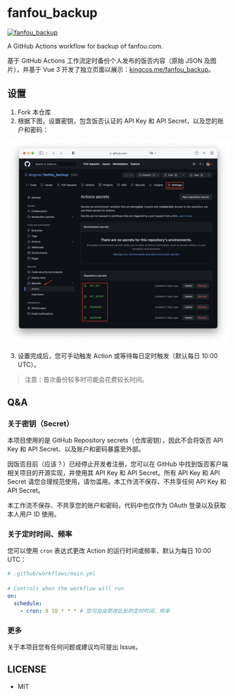 # fanfou_backup

[![fanfou_backup](https://github.com/kingcos/fanfou_backup/actions/workflows/main.yml/badge.svg?branch=main)](https://github.com/kingcos/fanfou_backup/actions/workflows/main.yml)

A GitHub Actions workflow for backup of fanfou.com.

基于 GitHub Actions 工作流定时备份个人发布的饭否内容（原始 JSON 及图片），并基于 Vue 3 开发了独立页面以展示：[kingcos.me/fanfou_backup](https://kingcos.me/fanfou_backup/)。

## 设置

1. Fork 本仓库
2. 根据下图，设置密钥，包含饭否认证的 API Key 和 API Secret，以及您的账户和密码：

![Secrets settings](secrets_settings.png)

3. 设置完成后，您可手动触发 Action 或等待每日定时触发（默认每日 10:00 UTC）。

> 注意：首次备份较多时可能会花费较长时间。

## Q&A

### 关于密钥（Secret）

本项目使用的是 GitHub Repository secrets（仓库密钥），因此不会将饭否 API Key 和 API Secret、以及账户和密码暴露至外部。

因饭否目前（应该？）已经停止开发者注册，您可以在 GitHub 中找到饭否客户端相关项目的开源实现，并使用其 API Key 和 API Secret。所有 API Key 和 API Secret 请您合理规范使用，请勿滥用。本工作流不保存、不共享任何 API Key 和 API Secret。

本工作流不保存、不共享您的账户和密码，代码中也仅作为 OAuth 登录以及获取本人用户 ID 使用。

### 关于定时时间、频率

您可以使用 `cron` 表达式更改 Action 的运行时间或频率，默认为每日 10:00 UTC：

```yml
# .github/workflows/main.yml

# Controls when the workflow will run
on:
  schedule:
    - cron: 0 10 * * * # 您可自由更改此处的定时时间、频率
```

### 更多

关于本项目您有任何问题或建议均可提出 Issue。

## LICENSE

- MIT
